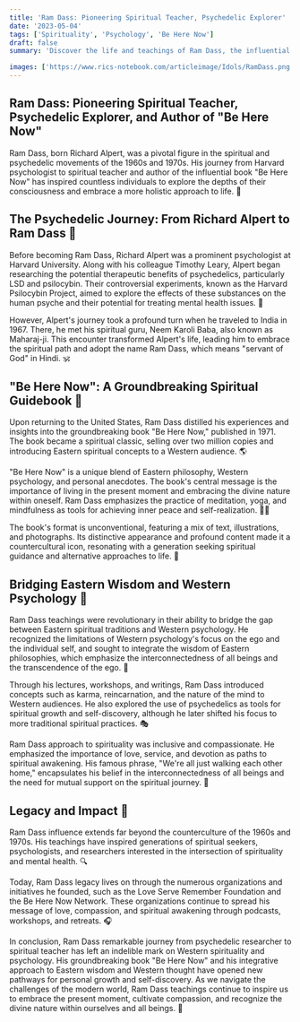 ```yaml
---
title: 'Ram Dass: Pioneering Spiritual Teacher, Psychedelic Explorer'
date: '2023-05-04'
tags: ['Spirituality', 'Psychology', 'Be Here Now']
draft: false
summary: 'Discover the life and teachings of Ram Dass, the influential spiritual teacher who bridged Eastern wisdom and Western psychology. Learn about his transformative journey with psychedelics, his groundbreaking book "Be Here Now," and how he introduced a new understanding of spirituality to the Western world.'

images: ['https://www.rics-notebook.com/articleimage/Idols/RamDass.png']
---
```


## Ram Dass: Pioneering Spiritual Teacher, Psychedelic Explorer, and Author of "Be Here Now"

Ram Dass, born Richard Alpert, was a pivotal figure in the spiritual and psychedelic movements of the 1960s and 1970s. His journey from Harvard psychologist to spiritual teacher and author of the influential book "Be Here Now" has inspired countless individuals to explore the depths of their consciousness and embrace a more holistic approach to life. 🙏

## The Psychedelic Journey: From Richard Alpert to Ram Dass 🌈

Before becoming Ram Dass, Richard Alpert was a prominent psychologist at Harvard University. Along with his colleague Timothy Leary, Alpert began researching the potential therapeutic benefits of psychedelics, particularly LSD and psilocybin. Their controversial experiments, known as the Harvard Psilocybin Project, aimed to explore the effects of these substances on the human psyche and their potential for treating mental health issues. 🍄

However, Alpert's journey took a profound turn when he traveled to India in 1967. There, he met his spiritual guru, Neem Karoli Baba, also known as Maharaj-ji. This encounter transformed Alpert's life, leading him to embrace the spiritual path and adopt the name Ram Dass, which means "servant of God" in Hindi. 🕉️

## "Be Here Now": A Groundbreaking Spiritual Guidebook 📖

Upon returning to the United States, Ram Dass distilled his experiences and insights into the groundbreaking book "Be Here Now," published in 1971. The book became a spiritual classic, selling over two million copies and introducing Eastern spiritual concepts to a Western audience. 🌎

"Be Here Now" is a unique blend of Eastern philosophy, Western psychology, and personal anecdotes. The book's central message is the importance of living in the present moment and embracing the divine nature within oneself. Ram Dass emphasizes the practice of meditation, yoga, and mindfulness as tools for achieving inner peace and self-realization. 🧘‍♂️

The book's format is unconventional, featuring a mix of text, illustrations, and photographs. Its distinctive appearance and profound content made it a countercultural icon, resonating with a generation seeking spiritual guidance and alternative approaches to life. 🎨

## Bridging Eastern Wisdom and Western Psychology 🌉

Ram Dass teachings were revolutionary in their ability to bridge the gap between Eastern spiritual traditions and Western psychology. He recognized the limitations of Western psychology's focus on the ego and the individual self, and sought to integrate the wisdom of Eastern philosophies, which emphasize the interconnectedness of all beings and the transcendence of the ego. 🧩

Through his lectures, workshops, and writings, Ram Dass introduced concepts such as karma, reincarnation, and the nature of the mind to Western audiences. He also explored the use of psychedelics as tools for spiritual growth and self-discovery, although he later shifted his focus to more traditional spiritual practices. 🎭

Ram Dass approach to spirituality was inclusive and compassionate. He emphasized the importance of love, service, and devotion as paths to spiritual awakening. His famous phrase, "We're all just walking each other home," encapsulates his belief in the interconnectedness of all beings and the need for mutual support on the spiritual journey. 💞

## Legacy and Impact 🌟

Ram Dass influence extends far beyond the counterculture of the 1960s and 1970s. His teachings have inspired generations of spiritual seekers, psychologists, and researchers interested in the intersection of spirituality and mental health. 🔍

Today, Ram Dass legacy lives on through the numerous organizations and initiatives he founded, such as the Love Serve Remember Foundation and the Be Here Now Network. These organizations continue to spread his message of love, compassion, and spiritual awakening through podcasts, workshops, and retreats. 🎧

In conclusion, Ram Dass remarkable journey from psychedelic researcher to spiritual teacher has left an indelible mark on Western spirituality and psychology. His groundbreaking book "Be Here Now" and his integrative approach to Eastern wisdom and Western thought have opened new pathways for personal growth and self-discovery. As we navigate the challenges of the modern world, Ram Dass teachings continue to inspire us to embrace the present moment, cultivate compassion, and recognize the divine nature within ourselves and all beings. 🙏
